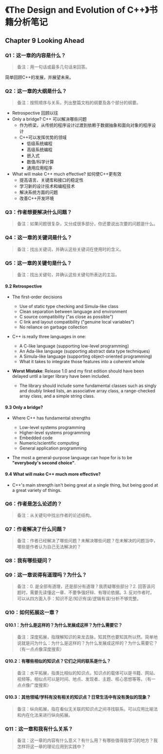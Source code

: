 # 《The Design and Evolution of C++》书籍分析笔记

## Chapter 9 Looking Ahead

### Q1：这一章的内容是什么？

> 备注：用一句话或最多几句话来回答。

简单回顾C++的发展，并展望未来。

### Q2：这一章的大纲是什么？

> 备注：按照顺序与关系，列出整篇文档的纲要及各个部分的纲要。

- Retrospective 回顾以往
- Only a bridge? C++ 可以解决哪些问题
  - 作为桥梁，从传统的程序设计过渡到依赖于数据抽象和面向对象的程序设计
  - C++可以发挥优势的领域
    - 低级系统编程
    - 高级系统编程
    - 嵌入式
    - 数值/科学计算
    - 通用应用程序
- What will make C++ much effective? 如何使C++更有效
  - 提高语言、关键库和接口的稳定性
  - 学习新的设计技术和编程技术
  - 解决系统方面的问题
  - 改善C++开发环境

### Q3：作者想要解决什么问题？

> 备注：如果问题很复杂，又分成很多部分，你还要说出次要的问题是什么。

### Q4：这一章的关键词是什么？

> 备注：找出关键词，并确认这些关键词在使用时的含义。

### Q5：这一章的关键句是什么？

> 备注：找出关键句，并确认这些关键句所表达的主旨。

#### 9.2 Retrospective

- The first-order decisions
  - Use of static type checking and Simula-like class
  - Clean separation between language and environment
  - C source compatibility ("as close as possible")
  - C link and layout compatibility ("genuine local variables")
  - No reliance on garbage collection

- C++ is really three languages in one:
  - A C-like language (supporting low-level programming)
  - An Ada-like language (supporting abstract data type techniques)
  - A Simula-like language (supporting object-oriented programming)
  - What it takes to integrate those features into a coherent whole

- **Worst Mistake**: Release 1.0 and my first edition should have been delayed until a larger library have been included.
  - The library should include some fundamental classes such as singly and doubly linked lists, an associative array class, a range-checked array class, and a simple string class.

#### 9.3 Only a bridge?

- Where C++ has fundamental strengths
  - Low-level systems programming
  - Higher-level systems programming
  - Embedded code
  - Numeric/scientific computing
  - General application programming

- The most a general-purpose language can hope for is to be **"everybody's second choice"**.

#### 9.4 What will make C++ much more effective?

- C++'s main strength isn't being great at a single thing, but being good at a great variety of things.

### Q6：作者是怎么论述的？

> 备注：从关键句中找出作者的论述结构。

### Q7：作者解决了什么问题？

> 备注：作者已经解决了哪些问题？未解决哪些问题？在未解决的问题当中，哪些是作者认为自己无法解决的？

### Q8：我有哪些疑问？

### Q9：这一章说得有道理吗？为什么？

> 备注：0. 是全部有道理，还是部分有道理？我质疑哪些部分？2. 回答该问题时，需要先读懂这一章、不要争强好辩、有理论依据。3. 反对作者时，可以从四方面入手：知识不足/知识有误/逻辑有误/分析不够完整。

### Q10：如何拓展这一章？

#### Q10.1：为什么是这样的？为什么发展成这样？为什么需要它？

> 备注：深度拓展，指理解知识的来龙去脉，知其然也要知其所以然。简单地说就是问为什么：为什么是这样的？为什么发展成这样的？为什么需要它？（有一点点像深度搜索）

#### Q10.2：有哪些相似的知识点？它们之间的联系是什么？

> 备注：水平拓展，指类比相似的知识点。知识点的载体可以是书籍、网站、视频等。相似点可以是时间、地点、发现者、主题、核心思想等等。（有一点点像广度搜索）

#### Q10.3：其他领域/学科有没有相关的知识点？日常生活中有没有类似的现象？

> 备注：纵向拓展，指在看似无关联的知识点之间寻找联系。可以应用比喻法和内在化法来进行纵向拓展。

### Q11：这一章和我有什么关系？

> 备注：这一章的内容有什么意义？有什么用？有哪些值得我学习的地方？我怎样将这一章的理论应用到实践中？

